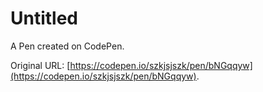 # Untitled

A Pen created on CodePen.

Original URL: [https://codepen.io/szkjsjszk/pen/bNGqqyw](https://codepen.io/szkjsjszk/pen/bNGqqyw).

